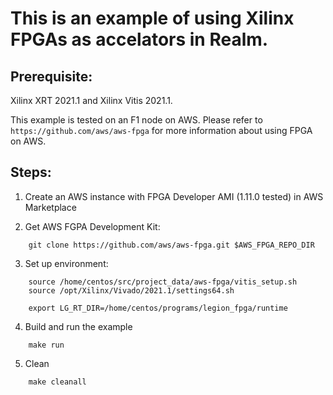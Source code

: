 This is an example of using Xilinx FPGAs as accelators in Realm.
===============	
## Prerequisite:
Xilinx XRT 2021.1 and Xilinx Vitis 2021.1.

This example is tested on an F1 node on AWS. Please refer to `https://github.com/aws/aws-fpga` for more information about using FPGA on AWS.
 
## Steps:
1. Create an AWS instance with FPGA Developer AMI (1.11.0 tested) in AWS Marketplace

2. Get AWS FGPA Development Kit: 
```
    git clone https://github.com/aws/aws-fpga.git $AWS_FPGA_REPO_DIR
```

3. Set up environment:
```
    source /home/centos/src/project_data/aws-fpga/vitis_setup.sh
    source /opt/Xilinx/Vivado/2021.1/settings64.sh

    export LG_RT_DIR=/home/centos/programs/legion_fpga/runtime
```

4. Build and run the example
```
    make run
```

5. Clean
```
    make cleanall
```
